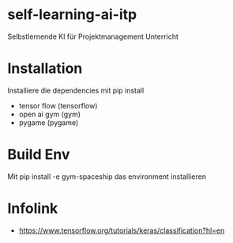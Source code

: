 # self-learning-ai-itp
Selbstlernende KI für Projektmanagement Unterricht

# Installation
Installiere die dependencies mit pip install
- tensor flow (tensorflow)
- open ai gym (gym)
- pygame (pygame)

# Build Env
Mit pip install -e gym-spaceship das environment installieren

# Infolink
- https://www.tensorflow.org/tutorials/keras/classification?hl=en
